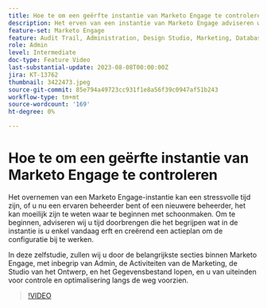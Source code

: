 ```yaml
---
title: Hoe te om een geërfte instantie van Marketo Engage te controleren
description: Het erven van een instantie van Marketo Engage adviseren wij u tijd doorbrengen die begrijpt wat in de instantie is, en creërend een actieplan om de configuratie bij te werken. Deze zelfstudie behandelt de belangrijkste secties in Marketo Engage, waaronder Admin, Marketing Activities, Design Studio en Database, en biedt u onderweg tips voor controle en optimalisatie.
feature-set: Marketo Engage
feature: Audit Trail, Administration, Design Studio, Marketing, Database
role: Admin
level: Intermediate
doc-type: Feature Video
last-substantial-update: 2023-08-08T00:00:00Z
jira: KT-13762
thumbnail: 3422473.jpeg
source-git-commit: 85e794a49723cc931f1e8a56f39c0947af51b243
workflow-type: tm+mt
source-wordcount: '169'
ht-degree: 0%

---
```



# Hoe te om een geërfte instantie van Marketo Engage te controleren

Het overnemen van een Marketo Engage-instantie kan een stressvolle tijd zijn, of u nu een ervaren beheerder bent of een nieuwere beheerder, het kan moeilijk zijn te weten waar te beginnen met schoonmaken. Om te beginnen, adviseren wij u tijd doorbrengen die het begrijpen wat in de instantie is u enkel vandaag erft en creërend een actieplan om de configuratie bij te werken.

In deze zelfstudie, zullen wij u door de belangrijkste secties binnen Marketo Engage, met inbegrip van Admin, de Activiteiten van de Marketing, de Studio van het Ontwerp, en het Gegevensbestand lopen, en u van uiteinden voor controle en optimalisering langs de weg voorzien.

>[!VIDEO](https://video.tv.adobe.com/v/3422473/?learn=on)